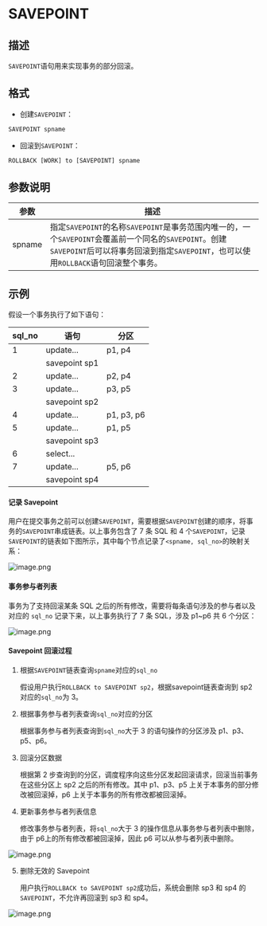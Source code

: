 SAVEPOINT 
==============================



描述 
-----------

`SAVEPOINT`语句用来实现事务的部分回滚。

格式 
-----------

* 创建`SAVEPOINT`：

  




```javascript
SAVEPOINT spname
```



* 回滚到`SAVEPOINT`：

  




```javascript
ROLLBACK [WORK] to [SAVEPOINT] spname
```



参数说明 
-------------



|   参数   |                                                                 描述                                                                  |
|--------|-------------------------------------------------------------------------------------------------------------------------------------|
| spname | 指定`SAVEPOINT`的名称`SAVEPOINT`是事务范围内唯一的，一个`SAVEPOINT`会覆盖前一个同名的`SAVEPOINT`。创建`SAVEPOINT`后可以将事务回滚到指定`SAVEPOINT`，也可以使用`ROLLBACK`语句回滚整个事务。 |



示例 
-----------

假设一个事务执行了如下语句：


| **sql_no** |    **语句**     |   **分区**   |
|------------|---------------|------------|
| 1          | update...     | p1, p4     |
|            | savepoint sp1 |            |
| 2          | update...     | p2, p4     |
| 3          | update...     | p3, p5     |
|            | savepoint sp2 |            |
| 4          | update...     | p1, p3, p6 |
| 5          | update...     | p1, p5     |
|            | savepoint sp3 |            |
| 6          | select...     |            |
| 7          | update...     | p5, p6     |
|            | savepoint sp4 |            |



#### 记录 Savepoint 

用户在提交事务之前可以创建`SAVEPOINT`，需要根据`SAVEPOINT`创建的顺序，将事务的`SAVEPOINT`串成链表。以上事务包含了 7 条 SQL 和 4 个`SAVEPOINT`，记录`SAVEPOINT`的链表如下图所示，其中每个节点记录了`<spname, sql_no>`的映射关系：

![image.png](https://help-static-aliyun-doc.aliyuncs.com/assets/img/zh-CN/7455055061/p179258.png "image.png")

#### 事务参与者列表 

事务为了支持回滚某条 SQL 之后的所有修改，需要将每条语句涉及的参与者以及对应的 `sql_no` 记录下来，以上事务执行了 7 条 SQL，涉及 p1\~p6 共 6 个分区：

![image.png](https://help-static-aliyun-doc.aliyuncs.com/assets/img/zh-CN/7455055061/p179259.png "image.png")

#### Savepoint 回滚过程 

1. 根据`SAVEPOINT`链表查询`spname`对应的`sql_no`

   假设用户执行`ROLLBACK to SAVEPOINT sp2`，根据savepoint链表查询到 sp2 对应的`sql_no`为 3。
   




<!-- -->

2. 根据事务参与者列表查询`sql_no`对应的分区

   根据事务参与者列表查询到`sql_no`大于 3 的语句操作的分区涉及 p1、p3、p5、p6。
   




<!-- -->

3. 回滚分区数据

   根据第 2 步查询到的分区，调度程序向这些分区发起回滚请求，回滚当前事务在这些分区上 sp2 之后的所有修改。其中 p1、p3、p5 上关于本事务的部分修改被回滚掉，p6 上关于本事务的所有修改都被回滚掉。
   




<!-- -->

4. 更新事务参与者列表信息

   修改事务参与者列表，将`sql_no`大于 3 的操作信息从事务参与者列表中删除，由于 p6上的所有修改都被回滚掉，因此 p6 可以从参与者列表中删除。
   




![image.png](https://help-static-aliyun-doc.aliyuncs.com/assets/img/zh-CN/7455055061/p179260.png "image.png")

5. 删除无效的 Savepoint

   用户执行`ROLLBACK to SAVEPOINT sp2`成功后，系统会删除 sp3 和 sp4 的`SAVEPOINT`，不允许再回滚到 sp3 和 sp4。
   




![image.png](https://help-static-aliyun-doc.aliyuncs.com/assets/img/zh-CN/7455055061/p179261.png "image.png")
